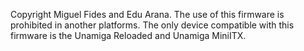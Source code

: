 Copyright Miguel Fides and Edu Arana. The use of this firmware is prohibited in another platforms. The only device compatible with this firmware is the Unamiga Reloaded and Unamiga MiniITX.
